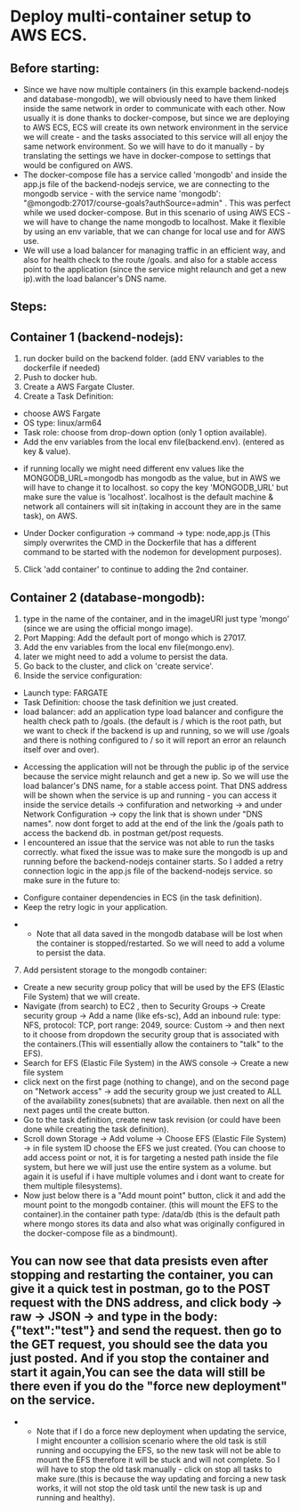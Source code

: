 # Deploy multi-container setup to AWS ECS.
## Before starting:
- Since we have now multiple containers (in this example backend-nodejs and database-mongodb), we will obviously need to have them linked inside the same network in order to communicate with each other. Now usually it is done thanks to docker-compose, but since we are deploying to AWS ECS, ECS will create its own network environment in the service we will create - and the tasks associated to this service will all enjoy the same network environment. So we will have to do it manually - by translating the settings we have in docker-compose to settings that would be configured on AWS.
- The docker-compose file has a service called 'mongodb' and inside the app.js file of the backend-nodejs service, we are connecting to the mongodb service - with the service name 'mongodb': "@mongodb:27017/course-goals?authSource=admin" . This was perfect while we used docker-compose. But in this scenario of using AWS ECS - we will have to change the name mongodb to localhost. Make it flexible by using an env variable, that we can change for local use and for AWS use.
- We will use a load balancer for managing traffic in an efficient way, and also for health check to the route /goals. and also for a stable access point to the application (since the service might relaunch and get a new ip).with the load balancer's DNS name.
## Steps:
## Container 1 (backend-nodejs):
1. run docker build on the backend folder. (add ENV variables to the dockerfile if needed) 
2. Push to docker hub. 
3. Create a AWS Fargate Cluster.
4. Create a Task Definition: 
- choose AWS Fargate
- OS type: linux/arm64
- Task role: choose from drop-down option (only 1 option available).
- Add the env variables from the local env file(backend.env). (entered as key & value).
* if running locally we might need different env values like the MONGODB_URL=mongodb has mongodb as the value, but in AWS we will have to change it to localhost. so copy the key 'MONGODB_URL' but make sure the value is 'localhost'. localhost is the default machine & network all containers will sit in(taking in account they are in the same task), on AWS. 
- Under Docker configuration -> command -> type: node,app.js (This simply overwrites the CMD in the Dockerfile that has a different command to be started with the nodemon for development purposes). 
5. Click 'add container' to continue to adding the 2nd container. 
## Container 2 (database-mongodb):
1. type in the name of the container, and in the imageURI just type 'mongo' (since we are using the official mongo image).
2. Port Mapping: Add the default port of mongo which is 27017.
3. Add the env variables from the local env file(mongo.env).
4. later we might need to add a volume to persist the data.
5. Go back to the cluster, and click on 'create service'.
6. Inside the service configuration:
- Launch type: FARGATE
- Task Definition: choose the task definition we just created.
- load balancer: add an application type load balancer and configure the health check path to /goals. (the default is / which is the root path, but we want to check if the backend is up and running, so we will use /goals and there is nothing configured to / so it will report an error an relaunch itself over and over).
* Accessing the application will not be through the public ip of the service because the service might relaunch and get a new ip. So we will use the load balancer's DNS name, for a stable access point. That DNS address will be shown when the service is up and running - you can access it inside the service details -> confifuration and networking -> and under Network Configuration -> copy the link that is shown under "DNS names". now dont forget to add at the end of the link the /goals path to access the backend db. in postman get/post requests.
* I encountered an issue that the service was not able to run the tasks correctly. what fixed the issue was to make sure the mongodb is up and running before the backend-nodejs container starts. So I added a retry connection logic in the app.js file of the backend-nodejs service.
so make sure in the future to:
- Configure container dependencies in ECS (in the task definition).
- Keep the retry logic in your application.
* * Note that all data saved in the mongodb database will be lost when the container is stopped/restarted. So we will need to add a volume to persist the data.
7. Add persistent storage to the mongodb container:
- Create a new security group policy that will be used by the EFS (Elastic File System) that we will create.
- Navigate (from search) to EC2 , then to Security Groups -> Create security group -> Add a name (like efs-sc), Add an inbound rule: type: NFS, protocol: TCP, port range: 2049, source: Custom -> and then next to it choose from dropdown the security group that is associated with the containers.(This will essentially allow the containers to "talk" to the EFS).
- Search for EFS (Elastic File System) in the AWS console -> Create a new file system 
- click next on the first page (nothing to change), and on the second page on "Network access" -> add the security group we just created to ALL of the availability zones(subnets) that are available. then next on all the next pages until the create button.
- Go to the task definition, create new task revision (or could have been done while creating the task definition).
- Scroll down Storage -> Add volume -> Choose EFS (Elastic File System) -> in file system ID choose the EFS we just created. (You can choose to add access point or not, it is for targeting a nested path inside the file system, but here we will just use the entire system as a volume. but again it is useful if i have multiple volumes and i dont want to create for them multiple filesystems).
- Now just below there is a "Add mount point" button, click it and add the mount point to the mongodb container. (this will mount the EFS to the container).in the container path type: /data/db (this is the default path where mongo stores its data and also what was originally configured in the docker-compose file as a bindmount).
## You can now see that data presists even after stopping and restarting the container, you can give it a quick test in postman, go to the POST request with the DNS address, and click body -> raw -> JSON -> and type in the body: {"text":"test"} and send the request. then go to the GET request, you should see the data you just posted. And if you stop the container and start it again,You can see the data will still be there even if you do the "force new deployment" on the service. 
* * Note that if I do a force new deployment when updating the service, I might encounter a collision scenario where the old task is still running and occupying the EFS, so the new task will not be able to mount the EFS therefore it will be stuck and will not complete. So I will have to stop the old task manually - click on stop all tasks to make sure.(this is because the way updating and forcing a new task works, it will not stop the old task until the new task is up and running and healthy).